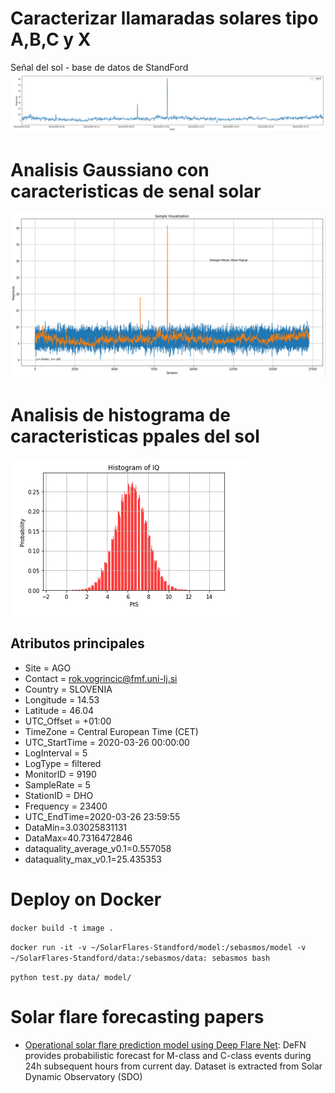 # Caracterizar llamaradas solares tipo A,B,C y X
Señal del sol - base de datos de StandFord
![](images/RawSignal.PNG)
# Analisis Gaussiano con caracteristicas de senal solar
![](images/noiseandsignal.PNG)
# Analisis de histograma de caracteristicas ppales del sol
![](images/hist.PNG)
## Atributos principales
* Site = AGO
* Contact = rok.vogrincic@fmf.uni-lj.si
* Country = SLOVENIA
* Longitude = 14.53
* Latitude = 46.04
* UTC_Offset = +01:00
* TimeZone = Central European Time (CET)
* UTC_StartTime = 2020-03-26 00:00:00
* LogInterval = 5
* LogType = filtered
* MonitorID = 9190
* SampleRate = 5
* StationID = DHO
* Frequency = 23400
* UTC_EndTime=2020-03-26 23:59:55
* DataMin=3.03025831131
* DataMax=40.7316472846
* dataquality_average_v0.1=0.557058 
* dataquality_max_v0.1=25.435353

# Deploy on Docker

`docker build -t image .`

`docker run -it -v ~/SolarFlares-Standford/model:/sebasmos/model -v ~/SolarFlares-Standford/data:/sebasmos/data: sebasmos bash`

`python test.py data/ model/`


# Solar flare forecasting papers
* [Operational solar flare prediction model using Deep Flare Net](https://earth-planets-space.springeropen.com/articles/10.1186/s40623-021-01381-9): DeFN provides probabilistic forecast for M-class and C-class events during 24h subsequent hours from current day. Dataset is extracted from Solar Dynamic Observatory (SDO) 
